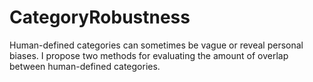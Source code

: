 # CategoryRobustness
Human-defined categories can sometimes be vague or reveal personal biases. I propose two methods for evaluating the amount of overlap between human-defined categories.
